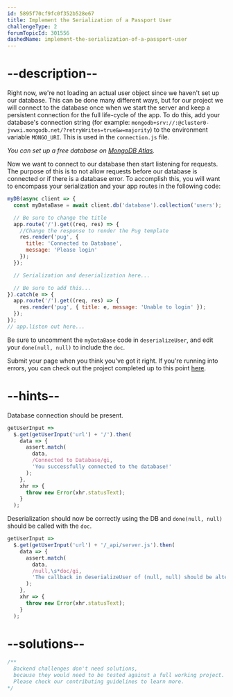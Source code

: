 ```yaml
---
id: 5895f70cf9fc0f352b528e67
title: Implement the Serialization of a Passport User
challengeType: 2
forumTopicId: 301556
dashedName: implement-the-serialization-of-a-passport-user
---
```


# --description--

Right now, we're not loading an actual user object since we haven't set up our database. This can be done many different ways, but for our project we will connect to the database once when we start the server and keep a persistent connection for the full life-cycle of the app. To do this, add your database's connection string (for example: `mongodb+srv://:@cluster0-jvwxi.mongodb.net/?retryWrites=true&w=majority`) to the environment variable `MONGO_URI`. This is used in the `connection.js` file.

_You can set up a free database on [MongoDB Atlas](https://www.mongodb.com/cloud/atlas)._

Now we want to connect to our database then start listening for requests. The purpose of this is to not allow requests before our database is connected or if there is a database error. To accomplish this, you will want to encompass your serialization and your app routes in the following code:

```js
myDB(async client => {
  const myDataBase = await client.db('database').collection('users');

  // Be sure to change the title
  app.route('/').get((req, res) => {
    //Change the response to render the Pug template
    res.render('pug', {
      title: 'Connected to Database',
      message: 'Please login'
    });
  });

  // Serialization and deserialization here...

  // Be sure to add this...
}).catch(e => {
  app.route('/').get((req, res) => {
    res.render('pug', { title: e, message: 'Unable to login' });
  });
});
// app.listen out here...
```

Be sure to uncomment the `myDataBase` code in `deserializeUser`, and edit your `done(null, null)` to include the `doc`.

Submit your page when you think you've got it right. If you're running into errors, you can check out the project completed up to this point [here](https://gist.github.com/camperbot/175f2f585a2d8034044c7e8857d5add7).

# --hints--

Database connection should be present.

```js
getUserInput =>
  $.get(getUserInput('url') + '/').then(
    data => {
      assert.match(
        data,
        /Connected to Database/gi,
        'You successfully connected to the database!'
      );
    },
    xhr => {
      throw new Error(xhr.statusText);
    }
  );
```

Deserialization should now be correctly using the DB and `done(null, null)` should be called with the `doc`.

```js
getUserInput =>
  $.get(getUserInput('url') + '/_api/server.js').then(
    data => {
      assert.match(
        data,
        /null,\s*doc/gi,
        'The callback in deserializeUser of (null, null) should be altered to (null, doc)'
      );
    },
    xhr => {
      throw new Error(xhr.statusText);
    }
  );
```

# --solutions--

```js
/**
  Backend challenges don't need solutions, 
  because they would need to be tested against a full working project. 
  Please check our contributing guidelines to learn more.
*/
```
